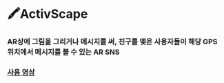 # 🖍ActivScape
### AR상에 그림을 그리거나 메시지를 써, 친구를 맺은 사용자들이 해당 GPS 위치에서 메시지를 볼 수 있는 AR SNS
### [사용 영상][영상 링크]
[영상 링크]: https://drive.google.com/file/d/1GUmP8q-6CY3XW6Txwq_TYdhoO6PzQEGH/view?usp=sharing
